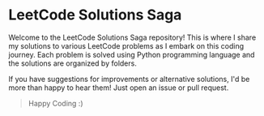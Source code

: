 # LeetCode Solutions Saga
Welcome to the LeetCode Solutions Saga repository! This is where I share my solutions to various LeetCode problems as I embark on this coding journey. Each problem is solved using Python programming language and the solutions are organized by folders.

If you have suggestions for improvements or alternative solutions, I'd be more than happy to hear them! Just open an issue or pull request.

> Happy Coding :)
